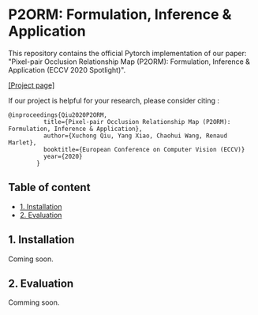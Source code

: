 # P2ORM: Formulation, Inference & Application 
This repository contains the official Pytorch implementation of our paper: "Pixel-pair Occlusion Relationship Map (P2ORM): Formulation, Inference & Application (ECCV 2020 Spotlight)". 

[[Project page]](http://imagine.enpc.fr/~qiux/P2ORM/)

If our project is helpful for your research, please consider citing : 
``` 
@inproceedings{Qiu2020P2ORM,
          title={Pixel-pair Occlusion Relationship Map (P2ORM): Formulation, Inference & Application},
          author={Xuchong Qiu, Yang Xiao, Chaohui Wang, Renaud Marlet},
          booktitle={European Conference on Computer Vision (ECCV)}
          year={2020}
        }
```

## Table of content
* [1. Installation](#installation)
* [2. Evaluation](#Evaluation)

## 1. Installation 
Coming soon. 

## 2. Evaluation
Comming soon. 
